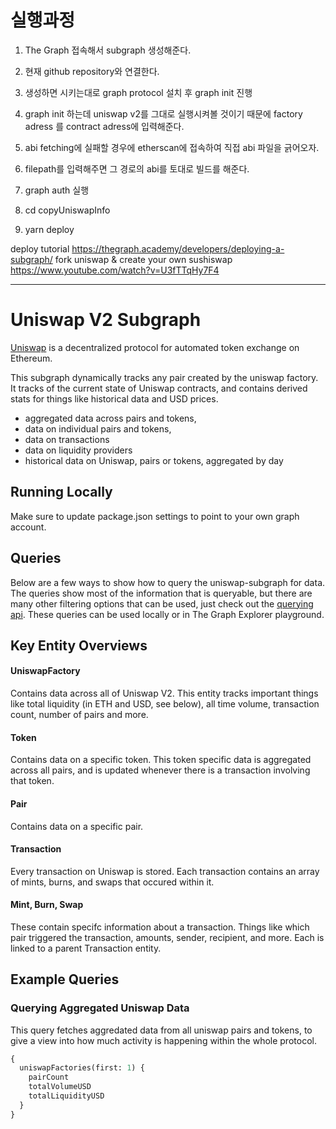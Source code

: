 # 실행과정

1. The Graph 접속해서 subgraph 생성해준다.
2. 현재 github repository와 연결한다.
3. 생성하면 시키는대로 graph protocol 설치 후 graph init 진행
4. graph init 하는데 uniswap v2를 그대로 실행시켜볼 것이기 때문에 factory adress 를 contract adress에 입력해준다.
5. abi fetching에 실패할 경우에 etherscan에 접속하여 직접 abi 파일을 긁어오자.
6. filepath를 입력해주면 그 경로의 abi를 토대로 빌드를 해준다.

7. graph auth <accesstoken> 실행
8. cd copyUniswapInfo
9. yarn deploy

deploy tutorial
https://thegraph.academy/developers/deploying-a-subgraph/
fork uniswap & create your own sushiswap
https://www.youtube.com/watch?v=U3fTTqHy7F4

---

# Uniswap V2 Subgraph

[Uniswap](https://uniswap.org/) is a decentralized protocol for automated token exchange on Ethereum.

This subgraph dynamically tracks any pair created by the uniswap factory. It tracks of the current state of Uniswap contracts, and contains derived stats for things like historical data and USD prices.

- aggregated data across pairs and tokens,
- data on individual pairs and tokens,
- data on transactions
- data on liquidity providers
- historical data on Uniswap, pairs or tokens, aggregated by day

## Running Locally

Make sure to update package.json settings to point to your own graph account.

## Queries

Below are a few ways to show how to query the uniswap-subgraph for data. The queries show most of the information that is queryable, but there are many other filtering options that can be used, just check out the [querying api](https://thegraph.com/docs/graphql-api). These queries can be used locally or in The Graph Explorer playground.

## Key Entity Overviews

#### UniswapFactory

Contains data across all of Uniswap V2. This entity tracks important things like total liquidity (in ETH and USD, see below), all time volume, transaction count, number of pairs and more.

#### Token

Contains data on a specific token. This token specific data is aggregated across all pairs, and is updated whenever there is a transaction involving that token.

#### Pair

Contains data on a specific pair.

#### Transaction

Every transaction on Uniswap is stored. Each transaction contains an array of mints, burns, and swaps that occured within it.

#### Mint, Burn, Swap

These contain specifc information about a transaction. Things like which pair triggered the transaction, amounts, sender, recipient, and more. Each is linked to a parent Transaction entity.

## Example Queries

### Querying Aggregated Uniswap Data

This query fetches aggredated data from all uniswap pairs and tokens, to give a view into how much activity is happening within the whole protocol.

```graphql
{
  uniswapFactories(first: 1) {
    pairCount
    totalVolumeUSD
    totalLiquidityUSD
  }
}
```
